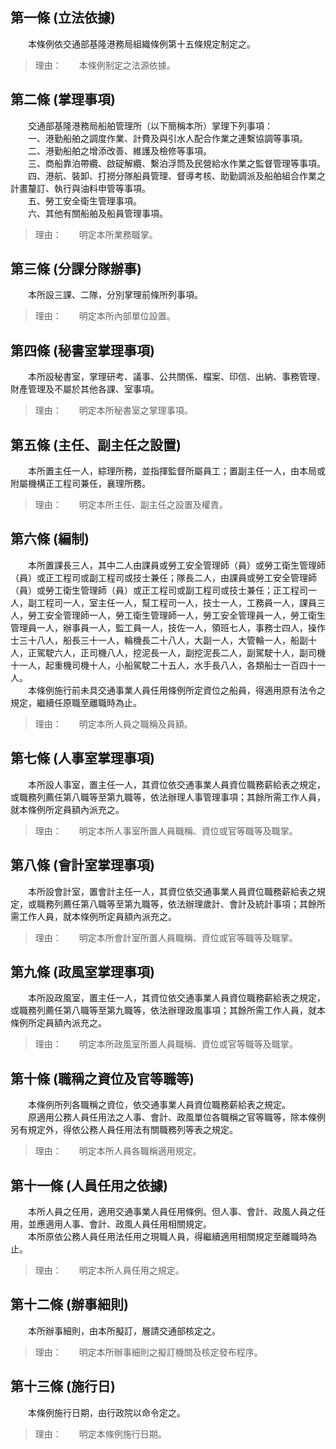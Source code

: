 第一條 (立法依據)
-----------------
　　本條例依交通部基隆港務局組織條例第十五條規定制定之。  
> 理由：　　本條例制定之法源依據。



第二條 (掌理事項)
-----------------
　　交通部基隆港務局船舶管理所（以下簡稱本所）掌理下列事項：  
　　一、港勤船舶之調度作業、計費及與引水人配合作業之連繫協調等事項。  
　　二、港勤船舶之增添改善、維護及檢修等事項。  
　　三、商船靠泊帶纜、啟碇解纜、繫泊浮筒及民營給水作業之監督管理等事項。  
　　四、港航、裝卸、打撈分隊船員管理、督導考核、助勤調派及船舶組合作業之計畫釐訂、執行與油料申管等事項。  
　　五、勞工安全衛生管理事項。  
　　六、其他有關船舶及船員管理事項。  
> 理由：　　明定本所業務職掌。



第三條 (分課分隊辦事)
---------------------
　　本所設三課、二隊，分別掌理前條所列事項。  
> 理由：　　明定本所內部單位設置。



第四條 (秘書室掌理事項)
-----------------------
　　本所設秘書室，掌理研考、議事、公共關係、檔案、印信、出納、事務管理、財產管理及不屬於其他各課、室事項。  
> 理由：　　明定本所秘書室之掌理事項。



第五條 (主任、副主任之設置)
---------------------------
　　本所置主任一人，綜理所務，並指揮監督所屬員工；置副主任一人，由本局或附屬機構正工程司兼任，襄理所務。  
> 理由：　　明定本所主任、副主任之設置及權責。



第六條 (編制)
-------------
　　本所置課長三人，其中二人由課員或勞工安全管理師（員）或勞工衛生管理師（員）或正工程司或副工程司或技士兼任；隊長二人，由課員或勞工安全管理師（員）或勞工衛生管理師（員）或正工程司或副工程司或技士兼任；正工程司一人，副工程司一人，室主任一人，幫工程司一人，技士一人，工務員一人，課員三人，勞工安全管理師一人，勞工衛生管理師一人，勞工安全管理員一人，勞工衛生管理員一人，辦事員一人，監工員一人，技佐一人，領班七人，事務士四人，操作士三十八人，船長三十一人，輪機長二十八人，大副一人，大管輪一人，船副十人，正駕駛六人，正司機八人，挖泥長一人，副挖泥長二人，副駕駛十人，副司機十一人，起重機司機十人，小船駕駛二十五人，水手長八人，各類船士一百四十一人。  
　　本條例施行前未具交通事業人員任用條例所定資位之船員，得適用原有法令之規定，繼續任原職至離職時為止。  
> 理由：　　明定本所人員之職稱及員額。



第七條 (人事室掌理事項)
-----------------------
　　本所設人事室，置主任一人，其資位依交通事業人員資位職務薪給表之規定，或職務列薦任第八職等至第九職等，依法辦理人事管理事項；其餘所需工作人員，就本條例所定員額內派充之。  
> 理由：　　明定本所人事室所置人員職稱、資位或官等職等及職掌。



第八條 (會計室掌理事項)
-----------------------
　　本所設會計室，置會計主任一人，其資位依交通事業人員資位職務薪給表之規定，或職務列薦任第八職等至第九職等，依法辦理歲計、會計及統計事項；其餘所需工作人員，就本條例所定員額內派充之。  
> 理由：　　明定本所會計室所置人員職稱、資位或官等職等及職掌。



第九條 (政風室掌理事項)
-----------------------
　　本所設政風室，置主任一人，其資位依交通事業人員資位職務薪給表之規定，或職務列薦任第八職等至第九職等，依法辦理政風事項；其餘所需工作人員，就本條例所定員額內派充之。  
> 理由：　　明定本所政風室所置人員職稱、資位或官等職等及職掌。



第十條 (職稱之資位及官等職等)
-----------------------------
　　本條例所列各職稱之資位，依交通事業人員資位職務薪給表之規定。  
　　原適用公務人員任用法之人事、會計、政風單位各職稱之官等職等，除本條例另有規定外，得依公務人員任用法有關職務列等表之規定。  
> 理由：　　明定本所人員各職稱適用規定。



第十一條 (人員任用之依據)
-------------------------
　　本所人員之任用，適用交通事業人員任用條例。但人事、會計、政風人員之任用，並應適用人事、會計、政風人員任用相關規定。  
　　本所原依公務人員任用法任用之現職人員，得繼續適用相關規定至離職時為止。  
> 理由：　　明定本所人員任用之規定。



第十二條 (辦事細則)
-------------------
　　本所辦事細則，由本所擬訂，層請交通部核定之。  
> 理由：　　明定本所辦事細則之擬訂機關及核定發布程序。



第十三條 (施行日)
-----------------
　　本條例施行日期，由行政院以命令定之。  
> 理由：　　明定本條例施行日期。